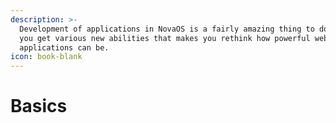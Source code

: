 ```yaml
---
description: >-
  Development of applications in NovaOS is a fairly amazing thing to do. Because
  you get various new abilities that makes you rethink how powerful web
  applications can be.
icon: book-blank
---
```


# Basics

